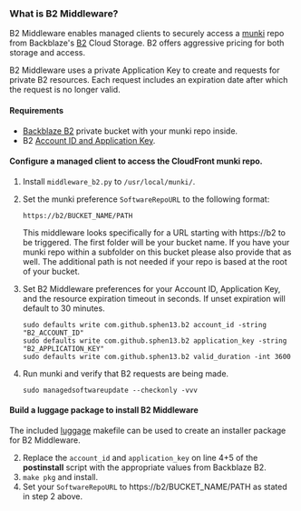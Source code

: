 ### What is B2 Middleware?
B2 Middleware enables managed clients to securely access a [munki][0] repo from Backblaze's [B2][1] Cloud Storage. B2 offers aggressive pricing for both storage and access.

B2 Middleware uses a private Application Key to create and requests for private B2 resources. Each request includes an expiration date after which the request is no longer valid.

#### Requirements
* [Backblaze B2][1] private bucket with your munki repo inside.
* B2 [Account ID and Application Key][2].

#### Configure a managed client to access the CloudFront munki repo.
1. Install ```middleware_b2.py``` to ```/usr/local/munki/```.
2. Set the munki preference ```SoftwareRepoURL``` to the following format:

    ```
    https://b2/BUCKET_NAME/PATH
    ```
    This middleware looks specifically for a URL starting with https://b2 to be triggered.  The first folder will be your bucket name.  If you have your munki repo within a subfolder on this bucket please also provide that as well.  The additional path is not needed if your repo is based at the root of your bucket.
3. Set B2 Middleware preferences for your Account ID, Application Key, and the resource expiration timeout in seconds. If unset expiration will default to 30 minutes.

    ```
    sudo defaults write com.github.sphen13.b2 account_id -string "B2_ACCOUNT_ID"
    sudo defaults write com.github.sphen13.b2 application_key -string "B2_APPLICATION_KEY"
    sudo defaults write com.github.sphen13.b2 valid_duration -int 3600

    ```
4. Run munki and verify that B2 requests are being made.

    ```
    sudo managedsoftwareupdate --checkonly -vvv
    ```


#### Build a luggage package to install B2 Middleware
The included [luggage][3] makefile can be used to create an installer package for B2 Middleware.

2. Replace the `account_id` and `application_key` on line 4+5 of the **postinstall** script with the appropriate values from Backblaze B2.
3. ```make pkg``` and install.
4. Set your ```SoftwareRepoURL``` to https://b2/BUCKET_NAME/PATH as stated in step 2 above.

[0]: https://github.com/munki/munki
[1]: https://www.backblaze.com/b2/cloud-storage.html
[2]: https://help.backblaze.com/hc/en-us/articles/224991568-Where-can-I-find-my-Account-ID-and-Application-Key-
[3]:https://github.com/unixorn/luggage
